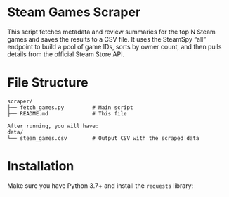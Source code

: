 # Steam Games Scraper

This script fetches metadata and review summaries for the top N Steam games and saves the results to a CSV file. It uses the SteamSpy “all” endpoint to build a pool of game IDs, sorts by owner count, and then pulls details from the official Steam Store API.


# File Structure
``` text
scraper/
├── fetch_games.py         # Main script
├── README.md              # This file

After running, you will have:
data/
└── steam_games.csv        # Output CSV with the scraped data
``` 
# Installation

Make sure you have Python 3.7+ and install the `requests` library:
